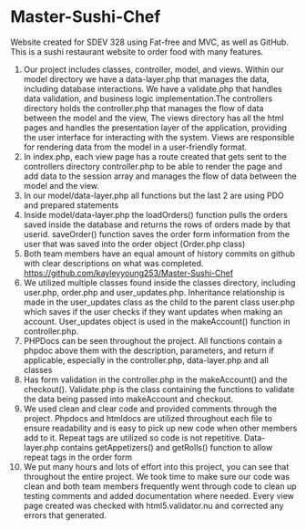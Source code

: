 # Master-Sushi-Chef
Website created for SDEV 328 using Fat-free and MVC, as well as GitHub. This is a sushi restaurant website to order food with many features.
1. Our project includes classes, controller, model, and views. Within our model directory we have a data-layer.php that manages the data, including database interactions. We have a validate.php that handles data validation, and business logic implementation.The controllers directory holds the controller.php that manages the flow of data between the model and the view, The views directory has all the html pages and handles the presentation layer of the application, providing the user interface for interacting with the system. Views are responsible for rendering data from the model in a user-friendly format.
2. In index.php, each view page has a route created that gets sent to the controllers directory controller.php to be able to render the page and add data to the session array and manages the flow of data between the model and the view.
3. In our model/data-layer.php all functions but the last 2 are using PDO and prepared statements
4. Inside model/data-layer.php the loadOrders() function pulls the orders saved inside the database and returns the rows of orders made by that userid. saveOrder() function saves the order form information from the user that was saved into the order object (Order.php class)
5. Both team members have an equal amount of history commits on github with clear descriptions on what was completed.
https://github.com/kayleyyoung253/Master-Sushi-Chef
6. We utilized multiple classes found inside the classes directory, including user.php, order.php and user_updates.php. Inheritance relationship is made in the user_updates class as the child to the parent class user.php which saves if the user checks if they want updates when making an account. User_updates object is used in the makeAccount() function in controller.php.
7. PHPDocs can be seen throughout the project. All functions contain a phpdoc above them with the description, parameters, and return if applicable, especially in the controller.php, data-layer.php and all classes
8. Has form validation in the controller.php in the makeAccount() and the checkout(). Validate.php is the class containing the functions to validate the data being passed into makeAccount and checkout.
9. We used clean and clear code and provided comments through the project. Phpdocs and htmldocs are utilized throughout each file to ensure readability and is easy to pick up new code when other members add to it. Repeat tags are utilized so code is not repetitive. Data-layer.php contains getAppetizers() and getRolls() function to allow repeat tags in the order form
10. We put many hours and lots of effort into this project, you can see that throughout the entire project. We took time to make sure our code was clean and both team members frequently went through code to clean up testing comments and added documentation where needed. Every view page created was checked with html5.validator.nu and corrected any errors that generated.

